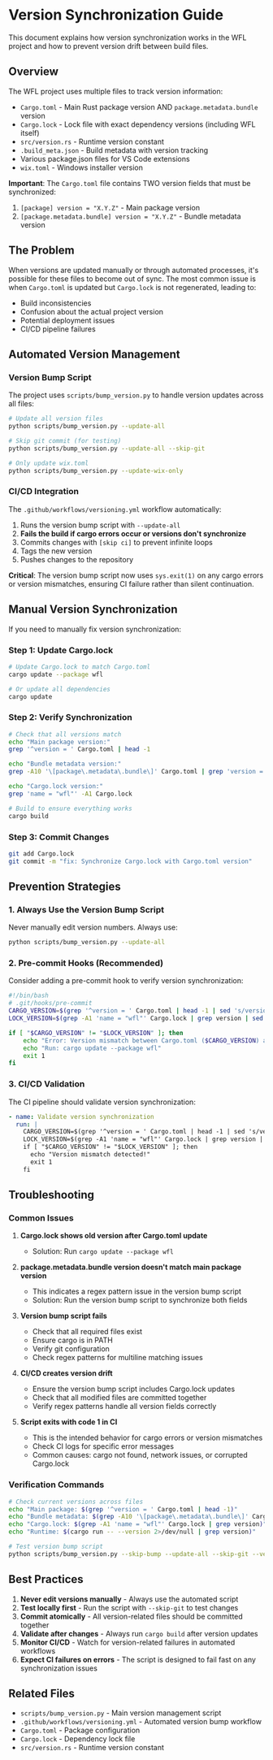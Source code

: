 # Version Synchronization Guide

This document explains how version synchronization works in the WFL project and how to prevent version drift between build files.

## Overview

The WFL project uses multiple files to track version information:
- `Cargo.toml` - Main Rust package version AND `package.metadata.bundle` version
- `Cargo.lock` - Lock file with exact dependency versions (including WFL itself)
- `src/version.rs` - Runtime version constant
- `.build_meta.json` - Build metadata with version tracking
- Various package.json files for VS Code extensions
- `wix.toml` - Windows installer version

**Important**: The `Cargo.toml` file contains TWO version fields that must be synchronized:
1. `[package] version = "X.Y.Z"` - Main package version
2. `[package.metadata.bundle] version = "X.Y.Z"` - Bundle metadata version

## The Problem

When versions are updated manually or through automated processes, it's possible for these files to become out of sync. The most common issue is when `Cargo.toml` is updated but `Cargo.lock` is not regenerated, leading to:

- Build inconsistencies
- Confusion about the actual project version
- Potential deployment issues
- CI/CD pipeline failures

## Automated Version Management

### Version Bump Script

The project uses `scripts/bump_version.py` to handle version updates across all files:

```bash
# Update all version files
python scripts/bump_version.py --update-all

# Skip git commit (for testing)
python scripts/bump_version.py --update-all --skip-git

# Only update wix.toml
python scripts/bump_version.py --update-wix-only
```

### CI/CD Integration

The `.github/workflows/versioning.yml` workflow automatically:
1. Runs the version bump script with `--update-all`
2. **Fails the build if cargo errors occur or versions don't synchronize**
3. Commits changes with `[skip ci]` to prevent infinite loops
4. Tags the new version
5. Pushes changes to the repository

**Critical**: The version bump script now uses `sys.exit(1)` on any cargo errors or version mismatches, ensuring CI failure rather than silent continuation.

## Manual Version Synchronization

If you need to manually fix version synchronization:

### Step 1: Update Cargo.lock
```bash
# Update Cargo.lock to match Cargo.toml
cargo update --package wfl

# Or update all dependencies
cargo update
```

### Step 2: Verify Synchronization
```bash
# Check that all versions match
echo "Main package version:"
grep '^version = ' Cargo.toml | head -1

echo "Bundle metadata version:"
grep -A10 '\[package\.metadata\.bundle\]' Cargo.toml | grep 'version = '

echo "Cargo.lock version:"
grep 'name = "wfl"' -A1 Cargo.lock

# Build to ensure everything works
cargo build
```

### Step 3: Commit Changes
```bash
git add Cargo.lock
git commit -m "fix: Synchronize Cargo.lock with Cargo.toml version"
```

## Prevention Strategies

### 1. Always Use the Version Bump Script
Never manually edit version numbers. Always use:
```bash
python scripts/bump_version.py --update-all
```

### 2. Pre-commit Hooks (Recommended)
Consider adding a pre-commit hook to verify version synchronization:

```bash
#!/bin/bash
# .git/hooks/pre-commit
CARGO_VERSION=$(grep '^version = ' Cargo.toml | head -1 | sed 's/version = "\(.*\)"/\1/')
LOCK_VERSION=$(grep -A1 'name = "wfl"' Cargo.lock | grep version | sed 's/version = "\(.*\)"/\1/')

if [ "$CARGO_VERSION" != "$LOCK_VERSION" ]; then
    echo "Error: Version mismatch between Cargo.toml ($CARGO_VERSION) and Cargo.lock ($LOCK_VERSION)"
    echo "Run: cargo update --package wfl"
    exit 1
fi
```

### 3. CI/CD Validation
The CI pipeline should validate version synchronization:

```yaml
- name: Validate version synchronization
  run: |
    CARGO_VERSION=$(grep '^version = ' Cargo.toml | head -1 | sed 's/version = "\(.*\)"/\1/')
    LOCK_VERSION=$(grep -A1 'name = "wfl"' Cargo.lock | grep version | sed 's/version = "\(.*\)"/\1/')
    if [ "$CARGO_VERSION" != "$LOCK_VERSION" ]; then
      echo "Version mismatch detected!"
      exit 1
    fi
```

## Troubleshooting

### Common Issues

1. **Cargo.lock shows old version after Cargo.toml update**
   - Solution: Run `cargo update --package wfl`

2. **package.metadata.bundle version doesn't match main package version**
   - This indicates a regex pattern issue in the version bump script
   - Solution: Run the version bump script to synchronize both fields

3. **Version bump script fails**
   - Check that all required files exist
   - Ensure cargo is in PATH
   - Verify git configuration
   - Check regex patterns for multiline matching issues

4. **CI/CD creates version drift**
   - Ensure the version bump script includes Cargo.lock updates
   - Check that all modified files are committed together
   - Verify regex patterns handle all version fields correctly

5. **Script exits with code 1 in CI**
   - This is the intended behavior for cargo errors or version mismatches
   - Check CI logs for specific error messages
   - Common causes: cargo not found, network issues, or corrupted Cargo.lock

### Verification Commands

```bash
# Check current versions across files
echo "Main package: $(grep '^version = ' Cargo.toml | head -1)"
echo "Bundle metadata: $(grep -A10 '\[package\.metadata\.bundle\]' Cargo.toml | grep 'version = ')"
echo "Cargo.lock: $(grep -A1 'name = "wfl"' Cargo.lock | grep version)"
echo "Runtime: $(cargo run -- --version 2>/dev/null | grep version)"

# Test version bump script
python scripts/bump_version.py --skip-bump --update-all --skip-git --verbose
```

## Best Practices

1. **Never edit versions manually** - Always use the automated script
2. **Test locally first** - Run the script with `--skip-git` to test changes
3. **Commit atomically** - All version-related files should be committed together
4. **Validate after changes** - Always run `cargo build` after version updates
5. **Monitor CI/CD** - Watch for version-related failures in automated workflows
6. **Expect CI failures on errors** - The script is designed to fail fast on any synchronization issues

## Related Files

- `scripts/bump_version.py` - Main version management script
- `.github/workflows/versioning.yml` - Automated version bump workflow
- `Cargo.toml` - Package configuration
- `Cargo.lock` - Dependency lock file
- `src/version.rs` - Runtime version constant
